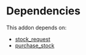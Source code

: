 # Dependencies

This addon depends on:

- [stock_request](../../../../odoo-bringout-oca-stock-logistics-request-stock_request)
- [purchase_stock](../../../../../oca-ocb-warehouse/odoo-bringout-oca-ocb-purchase_stock)
